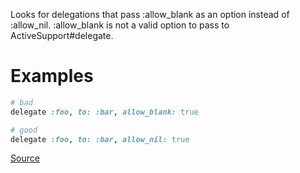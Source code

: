 
Looks for delegations that pass :allow_blank as an option
instead of :allow_nil. :allow_blank is not a valid option to pass
to ActiveSupport#delegate.

# Examples

```ruby
# bad
delegate :foo, to: :bar, allow_blank: true

# good
delegate :foo, to: :bar, allow_nil: true
```

[Source](http://www.rubydoc.info/gems/rubocop/RuboCop/Cop/Rails/DelegateAllowBlank)